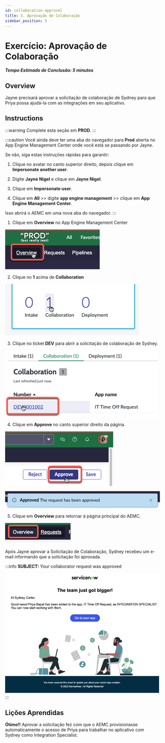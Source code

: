 ```yaml
---
id: collaboration-approval
title: 5. Aprovação de Colaboração
sidebar_position: 5
---
```

# Exercício: Aprovação de Colaboração

##### Tempo Estimado de Conclusão: 5 minutos

## Overview

Jayne precisará aprovar a solicitação de colaboração de Sydney para que Priya possa ajudá-la com as integrações em seu aplicativo.

## Instructions 

:::warning
Complete esta seção em **PROD**.
:::

:::caution
Você ainda deve ter uma aba do navegador para **Prod** aberta no App Engine Management Center onde você está se passando por Jayne. 

Se não, siga estas instruções rápidas para garantir:

1. Clique no avatar no canto superior direito, depois clique em **Impersonate another user**.

2. Digite **Jayne Nigel** e clique em **Jayne Nigel**.

3. Clique em **Impersonate user**.

4. Clique em **All** >> digite **app engine management** >> clique em **App Engine Management Center**.

Isso abrirá o AEMC em uma nova aba do navegador.
:::

1. Clique em **Overview** no App Engine Management Center

![relative](/img/lab-aemc/2023-07-11-20-33-36.png) 

2. Clique no **1** acima de **Collaboration**

![relative](/img/lab-aemc/2023-07-11-20-33-05.png)

3. Clique no ticket **DEV** para abrir a solicitação de colaboração de Sydney.

![relative](/img/lab-aemc/2023-07-11-20-35-33.png)

4. Clique em **Approve** no canto superior direito da página.

![relative](/img/lab-aemc/2023-07-11-16-56-47.png)

![relative](/img/lab-aemc/2023-07-11-17-01-13.png)

5. Clique em **Overview** para retornar à página principal do AEMC.

![relative](/img/lab-aemc/2023-07-11-20-38-56.png)

Após Jayne aprovar a Solicitação de Colaboração, Sydney recebeu um e-mail informando que a solicitação foi aprovada.

:::info
**SUBJECT:** Your collaborator request was approved

![relative](/img/lab-aemc/2023-07-11-21-05-07.png)
:::

## Lições Aprendidas

**Ótimo!!** Aprovar a solicitação fez com que o AEMC provisionasse automaticamente o acesso de Priya para trabalhar no aplicativo com Sydney como Integration Specialist.
